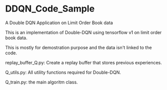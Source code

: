# DDQN_Code_Sample
A Double DQN Application on Limit Order Book data

This is an implementation of Double-DQN using tensorflow v1 on limit order book data. 

This is mostly for demostration purpose and the data isn't linked to the code. 

replay_buffer_Q.py: Create a replay buffer that stores previous experiences. 

Q_utils.py: All utility functions required for Double-DQN. 

Q_train.py: the main algoritm class. 



